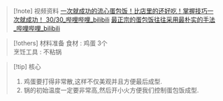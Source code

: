 
>[!note] 视频资料 
>[一次就成功的流心蛋包饭！比店里的还好吃！掌握技巧一次就成功！ 30/30\_哔哩哔哩\_bilibili](https://bilibili.com/video/BV1qZ4y1x78c/?spm_id_from=333.788.recommend_more_video.-1&vd_source=036ef261e6800ac6f6a743a8d5dce899)
>[最正宗的蛋包饭往往采用最朴实的手法\_哔哩哔哩\_bilibili](https://www.bilibili.com/video/BV14e4y1Y7NA/?spm_id_from=333.788.recommend_more_video.-1&vd_source=036ef261e6800ac6f6a743a8d5dce899)


>[!others] 材料准备 
>食材 : 鸡蛋 3个  
>烹饪工具 : 不粘锅 

>[!tip] 核心 
>1. 鸡蛋要打得非常散,这样不仅美观并且方便最后成型.
>2. 锅的初始温度一定要非常高,然后开小火方便我们控制蛋包饭成型. 




